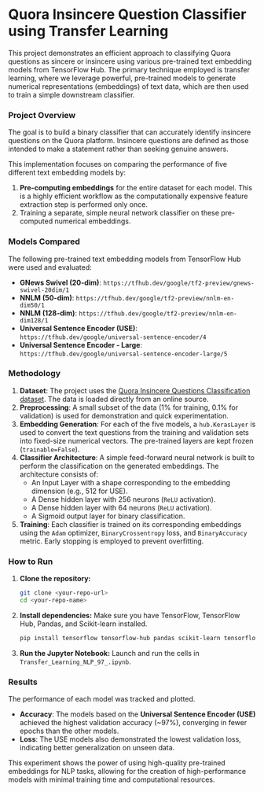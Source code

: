 # Quora Insincere Question Classifier using Transfer Learning

This project demonstrates an efficient approach to classifying Quora questions as sincere or insincere using various pre-trained text embedding models from TensorFlow Hub. The primary technique employed is transfer learning, where we leverage powerful, pre-trained models to generate numerical representations (embeddings) of text data, which are then used to train a simple downstream classifier.

### Project Overview

The goal is to build a binary classifier that can accurately identify insincere questions on the Quora platform. Insincere questions are defined as those intended to make a statement rather than seeking genuine answers.

This implementation focuses on comparing the performance of five different text embedding models by:
1.  **Pre-computing embeddings** for the entire dataset for each model. This is a highly efficient workflow as the computationally expensive feature extraction step is performed only once.
2.  Training a separate, simple neural network classifier on these pre-computed numerical embeddings.

### Models Compared

The following pre-trained text embedding models from TensorFlow Hub were used and evaluated:
* **GNews Swivel (20-dim)**: `https://tfhub.dev/google/tf2-preview/gnews-swivel-20dim/1`
* **NNLM (50-dim)**: `https://tfhub.dev/google/tf2-preview/nnlm-en-dim50/1`
* **NNLM (128-dim)**: `https://tfhub.dev/google/tf2-preview/nnlm-en-dim128/1`
* **Universal Sentence Encoder (USE)**: `https://tfhub.dev/google/universal-sentence-encoder/4`
* **Universal Sentence Encoder - Large**: `https://tfhub.dev/google/universal-sentence-encoder-large/5`

### Methodology

1.  **Dataset**: The project uses the [Quora Insincere Questions Classification dataset](https://www.kaggle.com/c/quora-insincere-questions-classification). The data is loaded directly from an online source.
2.  **Preprocessing**: A small subset of the data (1% for training, 0.1% for validation) is used for demonstration and quick experimentation.
3.  **Embedding Generation**: For each of the five models, a `hub.KerasLayer` is used to convert the text questions from the training and validation sets into fixed-size numerical vectors. The pre-trained layers are kept frozen (`trainable=False`).
4.  **Classifier Architecture**: A simple feed-forward neural network is built to perform the classification on the generated embeddings. The architecture consists of:
    * An Input Layer with a shape corresponding to the embedding dimension (e.g., 512 for USE).
    * A Dense hidden layer with 256 neurons (`ReLU` activation).
    * A Dense hidden layer with 64 neurons (`ReLU` activation).
    * A Sigmoid output layer for binary classification.
5.  **Training**: Each classifier is trained on its corresponding embeddings using the `Adam` optimizer, `BinaryCrossentropy` loss, and `BinaryAccuracy` metric. Early stopping is employed to prevent overfitting.

### How to Run

1.  **Clone the repository:**
    ```bash
    git clone <your-repo-url>
    cd <your-repo-name>
    ```
2.  **Install dependencies:** Make sure you have TensorFlow, TensorFlow Hub, Pandas, and Scikit-learn installed.
    ```bash
    pip install tensorflow tensorflow-hub pandas scikit-learn tensorflow-docs
    ```
3.  **Run the Jupyter Notebook:** Launch and run the cells in `Transfer_Learning_NLP_97_.ipynb`.

### Results

The performance of each model was tracked and plotted.

* **Accuracy**: The models based on the **Universal Sentence Encoder (USE)** achieved the highest validation accuracy (~97%), converging in fewer epochs than the other models.
* **Loss**: The USE models also demonstrated the lowest validation loss, indicating better generalization on unseen data.

This experiment shows the power of using high-quality pre-trained embeddings for NLP tasks, allowing for the creation of high-performance models with minimal training time and computational resources.
